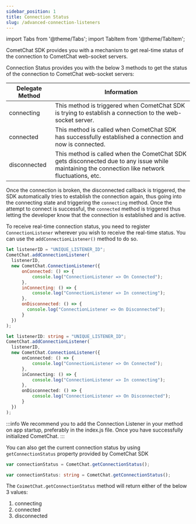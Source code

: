 ```yaml
---
sidebar_position: 1
title: Connection Status
slug: /advanced-connection-listeners
---
```

import Tabs from '@theme/Tabs';
import TabItem from '@theme/TabItem';

CometChat SDK provides you with a mechanism to get real-time status of the connection to CometChat web-socket servers.

Connection Status provides you with the below 3 methods to get the status of the connection to CometChat web-socket servers:

| Delegate Method | Information | 
| ---- | ---- | 
| connecting | This method is triggered when CometChat SDK is trying to establish a connection to the web-socket server. | 
| connected | This method is called when CometChat SDK has successfully established a connection and now is connected. | 
| disconnected | This method is called when the CometChat SDK gets disconnected due to any issue while maintaining the connection like network fluctuations, etc. | 


Once the connection is broken, the disconnected callback is triggered, the SDK automatically tries to establish the connection again, thus going into the connecting state and triggering the `connecting` method. Once the attempt to connect is successful, the `connected` method is triggered thus letting the developer know that the connection is established and is active.

To receive real-time connection status, you need to register `ConnectionListener` wherever you wish to receive the real-time status. You can use the `addConnectionListener()` method to do so.

<Tabs>
<TabItem value="Connection Listener" label="Connection Listener">

  ```javascript
let listenerID = "UNIQUE_LISTENER_ID";
CometChat.addConnectionListener(
    listenerID,
    new CometChat.ConnectionListener({
        onConnected: () => {
            console.log("ConnectionListener => On Connected");
        },
        inConnecting: () => {
            console.log("ConnectionListener => In connecting");
        },
        onDisconnected: () => {
          console.log("ConnectionListener => On Disconnected");
        }
    })
);  
  ```
</TabItem>
<TabItem value="Typescript" label="Typescript">

  ```typescript
let listenerID: string = "UNIQUE_LISTENER_ID";
CometChat.addConnectionListener(
    listenerID,
    new CometChat.ConnectionListener({
        onConnected: () => {
            console.log("ConnectionListener => On Connected");
        },
        inConnecting: () => {
            console.log("ConnectionListener => In connecting");
        },
        onDisconnected: () => {
            console.log("ConnectionListener => On Disconnected");
        }
    })
);
  ```
</TabItem>
</Tabs>



:::info
 We recommend you to add the Connection Listener in your method on app startup, preferably in the index.js file. Once you have successfully initialized CometChat.
:::

You can also get the current connection status by using `getConnectionStatus` property provided by CometChat SDK

<Tabs>
<TabItem value="Get Connection Status" label="Get Connection Status">

  ```javascript
var connectionStatus = CometChat.getConnectionStatus();
  ```
</TabItem>
<TabItem value="Typescript" label="Typescript">

  ```typescript
var connectionStatus: string = CometChat.getConnectionStatus();   
  ```
</TabItem>
</Tabs>

The `CoimetChat.getConnectionStatus` method will return either of the below 3 values:

1. connecting
2. connected
3. disconnected